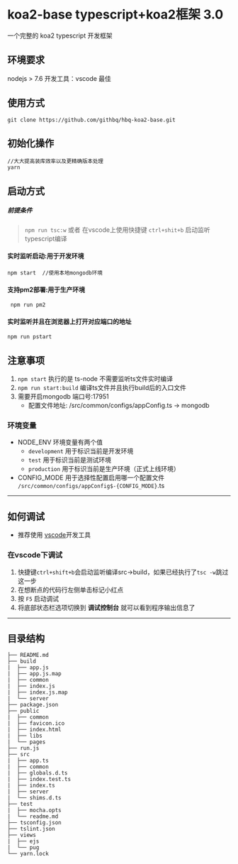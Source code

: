 # koa2-base typescript+koa2框架  **3.0**

一个完整的 koa2 typescript 开发框架

## 环境要求

nodejs > 7.6
开发工具：vscode 最佳

## 使用方式

```
git clone https://github.com/githbq/hbq-koa2-base.git
```
## 初始化操作

```
//大大提高装库效率以及更精确版本处理
yarn
```

## 启动方式
##### 前提条件
> `npm run tsc:w` 或者 在vscode上使用快捷键 `ctrl+shit+b` 启动监听 typescript编译

#### 实时监听启动:用于开发环境
```
npm start  //使用本地mongodb环境
```

#### 支持pm2部署:用于生产环境

```
 npm run pm2
```

#### 实时监听并且在浏览器上打开对应端口的地址

```
npm run pstart
```

## 注意事项

1. `npm start` 执行的是 ts-node 不需要监听ts文件实时编译
2. `npm run start:build` 编译ts文件并且执行build后的入口文件
3. 需要开启mongodb 端口号:17951
    - 配置文件地址: /src/common/configs/appConfig.ts -> mongodb

### 环境变量

* NODE_ENV 环境变量有两个值
    - `development` 用于标识当前是开发环境
    - `test` 用于标识当前是测试环境  
    - `production` 用于标识当前是生产环境（正式上线环境）
* CONFIG_MODE 用于选择性配置启用哪一个配置文件
    `/src/common/configs/appConfig$-{CONFIG_MODE}`.ts
---

## 如何调试

- 推荐使用 [vscode](https://code.visualstudio.com)开发工具

### 在vscode下调试

1. 快捷键`ctrl+shift+b`会启动监听编译src->build，如果已经执行了`tsc -w`跳过这一步
2. 在想断点的代码行左侧单击标记小红点
3. 按 `F5` 启动调试
4. 将底部状态栏选项切换到 **调试控制台** 就可以看到程序输出信息了
---

## 目录结构

```
├── README.md
├── build
|  ├── app.js
|  ├── app.js.map
|  ├── common
|  ├── index.js
|  ├── index.js.map
|  └── server
├── package.json
├── public
|  ├── common
|  ├── favicon.ico
|  ├── index.html
|  ├── libs
|  └── pages
├── run.js
├── src
|  ├── app.ts
|  ├── common
|  ├── globals.d.ts
|  ├── index.test.ts
|  ├── index.ts
|  ├── server
|  └── shims.d.ts
├── test
|  ├── mocha.opts
|  └── readme.md
├── tsconfig.json
├── tslint.json
├── views
|  ├── ejs
|  └── pug
└── yarn.lock
```
